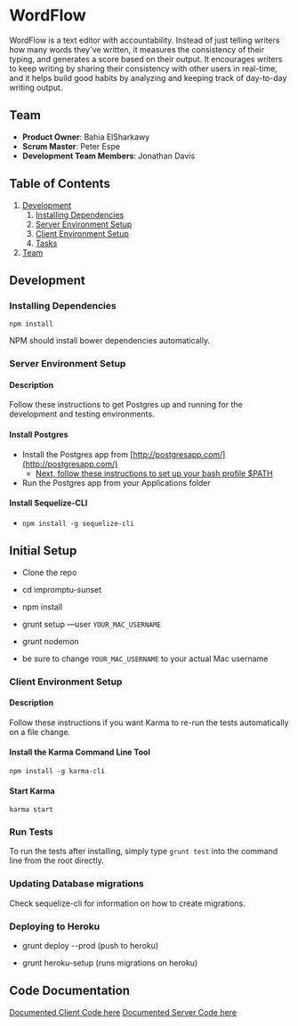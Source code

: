 # WordFlow

WordFlow is a text editor with accountability. Instead of just telling writers how many words they've written, it measures the consistency of their typing, and generates a score based on their output. It encourages writers to keep writing by sharing their consistency with other users in real-time, and it helps build good habits by analyzing and keeping track of day-to-day writing output.

## Team

  - __Product Owner__: Bahia ElSharkawy
  - __Scrum Master__: Peter Espe
  - __Development Team Members__: Jonathan Davis

## Table of Contents

1. [Development](#development)
    1. [Installing Dependencies](#installing-dependencies)
    1. [Server Environment Setup](#server-environment-setup)
    1. [Client Environment Setup](#client-environment-setup)
    1. [Tasks](#tasks)
1. [Team](#team)



## Development

### Installing Dependencies

```
npm install
```

NPM should install bower dependencies automatically.


### Server Environment Setup

#### Description
Follow these instructions to get Postgres up and running for the development and testing environments.

#### Install Postgres
- Install the Postgres app from [http://postgresapp.com/](http://postgresapp.com/)
  - [Next, follow these instructions to set up your bash profile $PATH](http://postgresapp.com/documentation/cli-tools.html)
- Run the Postgres app from your Applications folder

#### Install Sequelize-CLI
- ```npm install -g sequelize-cli```

## Initial Setup

- Clone the repo
- cd impromptu-sunset
- npm install
- grunt setup —user ```YOUR_MAC_USERNAME```
- grunt nodemon


- be sure to change ```YOUR_MAC_USERNAME``` to your actual Mac username
 
### Client Environment Setup

#### Description
Follow these instructions if you want Karma to re-run the tests automatically on a file change.

#### Install the Karma Command Line Tool

```npm install -g karma-cli```

#### Start Karma

```karma start```

### Run Tests

To run the tests after installing, simply type ```grunt test``` into the command line from the root directly.

### Updating Database migrations

Check sequelize-cli for information on how to create migrations. 

### Deploying to Heroku

- grunt deploy --prod  (push to heroku)

- grunt heroku-setup  (runs migrations on heroku)

## Code Documentation

[Documented Client Code here](docs/client/index.html)
[Documented Server Code here](docs/server/index.html)

